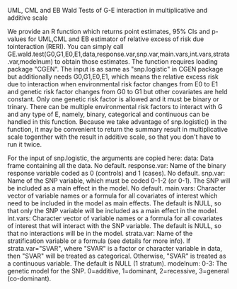 UML, CML and EB Wald Tests of G-E interaction in multiplicative and additive scale

We provide an R function which returns point estimates, 95% CIs and p-values for UML,CML and EB estimator of relative excess of risk due tointeraction (RERI). You can simply call GE.wald.test(G0,G1,E0,E1,data,response.var,snp.var,main.vars,int.vars,strata.var,modelnum) to obtain those estimates. The function requires loading package "CGEN". The input is as same as "snp.logistic" in CGEN package but additionally needs G0,G1,E0,E1, which means the relative excess risk due to interaction when environmental risk factor changes from E0 to E1 and genetic risk factor changes from G0 to G1 but other covariates are held constant. Only one genetic risk factor is allowed and it must be binary or trinary. There can be multiple environmental risk factors to interact with G and any type of E, namely, binary, categorical and continuous can be handled in this function. Because we take advantage of snp.logistic() in the function, it may be convenient to return the summary result in multiplicative scale togenther with the result in additive scale, so that you don't have to run it twice.

For the input of snp.logistic, the arguments are copied here:
data: Data frame containing all the data. No default.
response.var: Name of the binary response variable coded as 0 (controls) and 1 (cases). No default.
snp.var: Name of the SNP variable, which must be coded 0-1-2 (or 0-1). The SNP will be included as a main effect in the model. No default.
main.vars: Character vector of variable names or a formula for all covariates of interest which need to be included in the model as main effects. The default is NULL, so that only the SNP variable will be included as a main effect in the model.
int.vars: Character vector of variable names or a formula for all covariates of interest that will interact with the SNP variable. The default is NULL, so that no interactions will be in the model.
strata.var: Name of the stratification variable or a formula (see details for more info). If strata.var="SVAR", where "SVAR" is a factor or character variable in data, then "SVAR" will be treated as categorical. Otherwise, "SVAR" is treated as a continuous variable. The default is NULL (1 stratum).
modelnum: 0-3: The genetic model for the SNP. 0=additive, 1=dominant, 2=recessive, 3=general (co-dominant).
